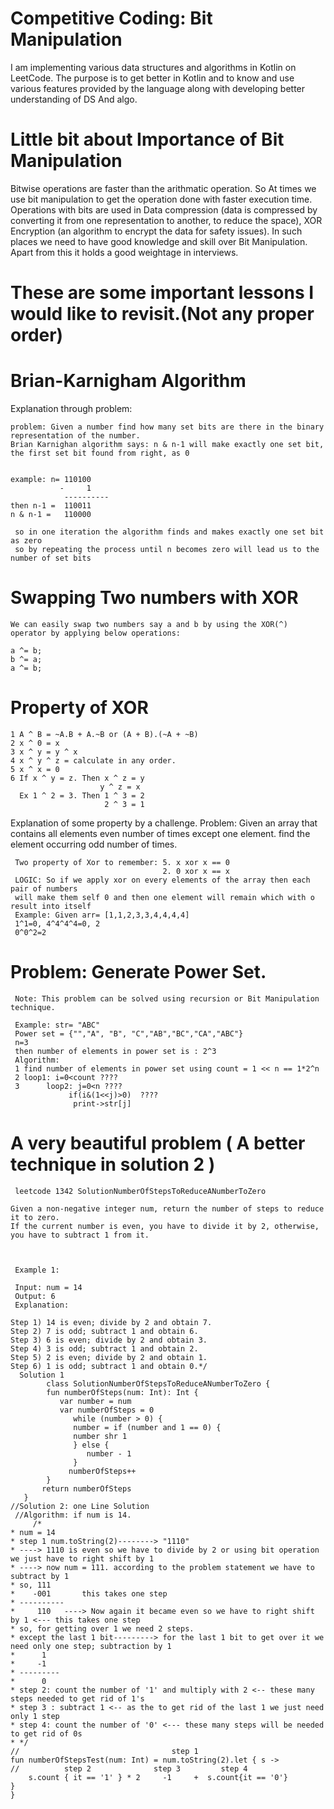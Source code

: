 # Competitive Coding: Bit Manipulation
I am implementing various data structures and algorithms in Kotlin on LeetCode.
The purpose is to get better in Kotlin and to know and use various features provided by the language along with developing better understanding of DS And algo.

# Little bit about Importance of Bit Manipulation 
   Bitwise operations are faster than the arithmatic operation. So At times we use bit manipulation to get the operation done with faster execution time. 
   Operations with bits are used in Data compression (data is compressed by converting it from one representation to another, to reduce the space), 
   XOR Encryption (an algorithm to encrypt the data for safety issues). In such places we need to have good knowledge and skill over Bit Manipulation.
   Apart from this it holds a good weightage in interviews.
# These are some important lessons I would like to revisit.(Not any proper order)

# Brian-Karnigham Algorithm

Explanation through problem:
    
    problem: Given a number find how many set bits are there in the binary representation of the number.
    Brian Karnighan algorithm says: n & n-1 will make exactly one set bit, the first set bit found from right, as 0
   
   
    example: n= 110100
               -     1
                ----------
    then n-1 =  110011
    n & n-1 =   110000
    
     so in one iteration the algorithm finds and makes exactly one set bit as zero
     so by repeating the process until n becomes zero will lead us to the number of set bits

# Swapping Two numbers with XOR


    We can easily swap two numbers say a and b by using the XOR(^) operator by applying below operations:
 
    a ^= b;
    b ^= a; 
    a ^= b;
# Property of XOR
    1 A ^ B = ~A.B + A.~B or (A + B).(~A + ~B)
    2 x ^ 0 = x
    3 x ^ y = y ^ x
    4 x ^ y ^ z = calculate in any order.
    5 x ^ x = 0
    6 If x ^ y = z. Then x ^ z = y 
                        y ^ z = x
      Ex 1 ^ 2 = 3. Then 1 ^ 3 = 2
                         2 ^ 3 = 1
    
 Explanation of some property by a challenge.
 Problem: Given an array that contains all elements even number of times except one element. find the element occurring odd number of times.
    
     Two property of Xor to remember: 5. x xor x == 0
                                      2. 0 xor x == x
     LOGIC: So if we apply xor on every elements of the array then each pair of numbers
     will make them self 0 and then one element will remain which with o result into itself
     Example: Given arr= [1,1,2,3,3,4,4,4,4]
     1^1=0, 4^4^4^4=0, 2
     0^0^2=2
    
 # Problem: Generate Power Set.
     Note: This problem can be solved using recursion or Bit Manipulation technique.
    
     Example: str= "ABC"
     Power set = {"","A", "B", "C","AB","BC","CA","ABC"}
     n=3
     then number of elements in power set is : 2^3
     Algorithm:
     1 find number of elements in power set using count = 1 << n == 1*2^n
     2 loop1: i=0<count ????
     3      loop2: j=0<n ????
                 if(i&(1<<j)>0)  ????
                  print->str[j]
     
# A very beautiful problem ( A better technique in solution 2 )

     leetcode 1342 SolutionNumberOfStepsToReduceANumberToZero

    Given a non-negative integer num, return the number of steps to reduce it to zero.
    If the current number is even, you have to divide it by 2, otherwise, you have to subtract 1 from it.



     Example 1:

     Input: num = 14
     Output: 6
     Explanation:
    
    Step 1) 14 is even; divide by 2 and obtain 7.
    Step 2) 7 is odd; subtract 1 and obtain 6.
    Step 3) 6 is even; divide by 2 and obtain 3.
    Step 4) 3 is odd; subtract 1 and obtain 2.
    Step 5) 2 is even; divide by 2 and obtain 1.
    Step 6) 1 is odd; subtract 1 and obtain 0.*/
      Solution 1
            class SolutionNumberOfStepsToReduceANumberToZero {
            fun numberOfSteps(num: Int): Int {
               var number = num
               var numberOfSteps = 0
                  while (number > 0) {
                  number = if (number and 1 == 0) {
                  number shr 1
                  } else {
                     number - 1
                  }
                 numberOfSteps++
            }
           return numberOfSteps
       }
    //Solution 2: one Line Solution 
     //Algorithm: if num is 14.
         /*
    * num = 14
    * step 1 num.toString(2)--------> "1110"
    * ----> 1110 is even so we have to divide by 2 or using bit operation we just have to right shift by 1
    * ----> now num = 111. according to the problem statement we have to subtract by 1
    * so, 111
    *    -001       this takes one step
    * ----------
    *     110   ----> Now again it became even so we have to right shift by 1 <--- this takes one step
    * so, for getting over 1 we need 2 steps.
    * except the last 1 bit---------> for the last 1 bit to get over it we need only one step; subtraction by 1
    *      1
    *     -1
    * ---------
    *      0
    * step 2: count the number of '1' and multiply with 2 <-- these many steps needed to get rid of 1's
    * step 3 : subtract 1 <-- as the to get rid of the last 1 we just need only 1 step
    * step 4: count the number of '0' <--- these many steps will be needed to get rid of 0s
    * */
    //                                  step 1
    fun numberOfStepsTest(num: Int) = num.toString(2).let { s ->
    //          step 2              step 3         step 4
        s.count { it == '1' } * 2     -1     +  s.count{it == '0'}
    }
    }
